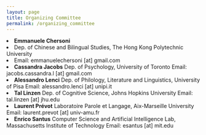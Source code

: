 ```yaml
---
layout: page
title: Organizing Committee
permalink: /organizing_committee
---
```



<li><b>Emmanuele Chersoni</b>
	<li>Dep. of Chinese and Bilingual Studies, The Hong Kong Polytechnic University
	<li>Email: emmanuelechersoni [at] gmail.com

<li><b>Cassandra Jacobs</b>
Dep. of Psychology, University of Toronto
Email: jacobs.cassandra.l [at] gmail.com 

<li><b>Alessandro Lenci</b>
Dep. of Philology, Literature and Linguistics, University of Pisa
Email: alessandro.lenci [at] unipi.it

<li><b>Tal Linzen</b>
Dep. of Cognitive Science, Johns Hopkins University
Email: tal.linzen [at] jhu.edu

<li><b>Laurent Prévot</b>
Laboratoire Parole et Langage, Aix-Marseille University
Email: laurent.prevot [at] univ-amu.fr

<li><b>Enrico Santus</b>
Computer Science and Artificial Intelligence Lab, Massachusetts Institute of Technology
Email: esantus [at] mit.edu 
